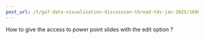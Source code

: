 ```yaml
---
post_url: /t/ga7-data-visualisation-discussion-thread-tds-jan-2025/169888/19
---
```

How to give the access to power point slides with the edit option ?